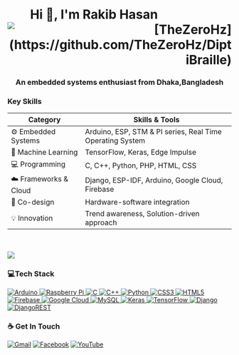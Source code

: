 <h1 align="right">&nbsp&nbsp&nbsp&nbspHi 👋, I'm Rakib Hasan &nbsp&nbsp&nbsp&nbsp&nbsp&nbsp&nbsp&nbsp&nbsp&nbsp&nbsp&nbsp&nbsp&nbsp&nbsp&nbsp&nbsp&nbsp&nbsp&nbsp&nbsp&nbsp&nbsp&nbsp<img src="https://komarev.com/ghpvc/?username=TheZeroHz&label=Profile%20views&color=3399FF&style=flat" alt="[TheZeroHz](https://github.com/TheZeroHz/DiptiBraille)" /></h1>
<h3 align="center">An embedded systems enthusiast from Dhaka,Bangladesh
</h3>

### Key Skills

| **Category**         | **Skills & Tools**                                                  |
|----------------------|---------------------------------------------------------------------|
| :gear: Embedded Systems  | Arduino, ESP, STM & PI series, Real Time Operating System          |
| :robot: Machine Learning | TensorFlow, Keras, Edge Impulse                                      |
| :computer: Programming  | C, C++, Python, PHP, HTML, CSS                                       |
| :cloud: Frameworks & Cloud | Django, ESP-IDF, Arduino, Google Cloud, Firebase                     |
| :link: Co-design          | Hardware-software integration                                        |
| :bulb: Innovation         | Trend awareness, Solution-driven approach                            |

<br><br>
![](https://github-readme-stats.vercel.app/api/top-langs/?username=TheZeroHz&theme=white&hide_border=true&include_all_commits=false&count_private=false&layout=compact)
<h3 align="left">💻Tech Stack</h3>
<a href="#">
    <img src="https://img.shields.io/badge/-Arduino-00979D?style=for-the-badge&logo=Arduino&logoColor=white" alt="Arduino" />
</a>

<a href="#">
    <img src="https://img.shields.io/badge/-RaspberryPi-C51A4A?style=for-the-badge&logo=Raspberry-Pi&logoColor=white" alt="Raspberry Pi" />
</a>

<a href="#">
    <img src="https://img.shields.io/badge/c-%2300599C.svg?style=for-the-badge&logo=c&logoColor=white" alt="C" />
</a>

<a href="#">
    <img src="https://img.shields.io/badge/c++-%2300599C.svg?style=for-the-badge&logo=c%2B%2B&logoColor=white" alt="C++" />
</a>

<a href="#">
    <img src="https://img.shields.io/badge/python-3670A0?style=for-the-badge&logo=python&logoColor=ffdd54" alt="Python" />
</a>

<a href="#">
    <img src="https://img.shields.io/badge/css3-%231572B6.svg?style=for-the-badge&logo=css3&logoColor=white" alt="CSS3" />
</a>

<a href="#">
    <img src="https://img.shields.io/badge/html5-%23E34F26.svg?style=for-the-badge&logo=html5&logoColor=white" alt="HTML5" />
</a>

<a href="#">
    <img src="https://img.shields.io/badge/firebase-%23039BE5.svg?style=for-the-badge&logo=firebase&logoColor=white" alt="Firebase" />
</a>

<a href="#">
    <img src="https://img.shields.io/badge/GoogleCloud-%234285F4.svg?style=for-the-badge&logo=google-cloud&logoColor=white" alt="Google Cloud" />
</a>

<a href="#">
    <img src="https://img.shields.io/badge/mysql-%2300000f.svg?style=for-the-badge&logo=mysql&logoColor=white" alt="MySQL" />
</a>

<a href="#">
    <img src="https://img.shields.io/badge/Keras-%23D00000.svg?style=for-the-badge&logo=Keras&logoColor=white" alt="Keras" />
</a>

<a href="#">
    <img src="https://img.shields.io/badge/TensorFlow-%23FF6F00.svg?style=for-the-badge&logo=TensorFlow&logoColor=white" alt="TensorFlow" />
</a>

<a href="#">
    <img src="https://img.shields.io/badge/django-%23092E20.svg?style=for-the-badge&logo=django&logoColor=white" alt="Django" />
</a>

<a href="#">
    <img src="https://img.shields.io/badge/DJANGO-REST-ff1709?style=for-the-badge&logo=django&logoColor=white&color=ff1709&labelColor=gray" alt="DjangoREST" />
</a>


### ☕ Get In Touch
[![Gmail](https://img.shields.io/badge/-Gmail-c14438?style=flat&logo=Gmail&logoColor=white)](mailto:rakibhasan01316980149@gmail.com) [![Facebook](https://img.shields.io/badge/Facebook-%231877F2.svg?logo=Facebook&logoColor=white)](https://facebook.com/www.facebook.com/iamrakibulhasan) [![YouTube](https://img.shields.io/badge/YouTube-%23FF0000.svg?logo=YouTube&logoColor=white)](https://youtube.com/@https://www.youtube.com/channel/UCmclthI4TeyJ3pFr7iuGWrA)
<br/>
